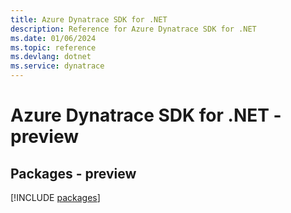 ```yaml
---
title: Azure Dynatrace SDK for .NET
description: Reference for Azure Dynatrace SDK for .NET
ms.date: 01/06/2024
ms.topic: reference
ms.devlang: dotnet
ms.service: dynatrace
---
```

# Azure Dynatrace SDK for .NET - preview
## Packages - preview
[!INCLUDE [packages](dynatrace-index.md)]